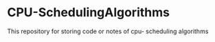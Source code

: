 # CPU-SchedulingAlgorithms
This repository for storing code or notes of cpu- scheduling algorithms 
